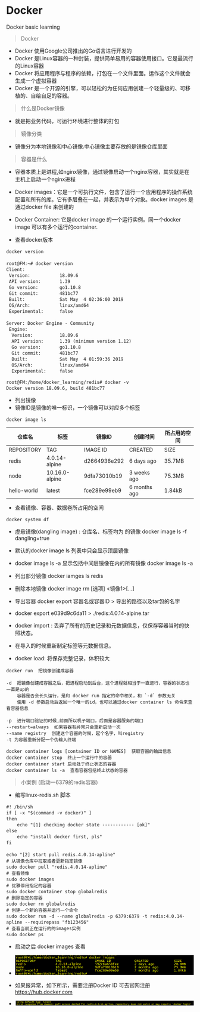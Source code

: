 # Docker
Docker basic learning

> Docker 

- Docker 使用Google公司推出的Go语言进行开发的
- Docker 是Linux容器的一种封装，提供简单易用的容器使用接口。它是最流行的Linux容器
- Docker 将应用程序与程序的依赖，打包在一个文件里面。运作这个文件就会生成一个虚拟容器
- Docker 是一个开源的引擎，可以轻松的为任何应用创建一个轻量级的、可移植的、自给自足的容器。
> 什么是Docker镜像

- 就是把业务代码，可运行环境进行整体的打包

> 镜像分类

- 镜像分为本地镜像和中心镜像.中心镜像主要存放的是镜像仓库里面

> 容器是什么

- 容器本质上是进程,如nginx镜像，通过镜像启动一个nginx容器，其实就是在主机上启动一个nginx进程

- Docker images：它是一个可执行文件，包含了运行一个应用程序的操作系统配置和所有的库。它有多层叠在一起，并表示为单个对象。docker images 是通过docker file 来创建的
- Docker Container: 它是docker image 的一个运行实例。同一个docker image 可以有多个运行的container.


- 查看docker版本
```
docker version

root@FM:~# docker version
Client:
 Version:           18.09.6
 API version:       1.39
 Go version:        go1.10.8
 Git commit:        481bc77
 Built:             Sat May  4 02:36:00 2019
 OS/Arch:           linux/amd64
 Experimental:      false

Server: Docker Engine - Community
 Engine:
  Version:          18.09.6
  API version:      1.39 (minimum version 1.12)
  Go version:       go1.10.8
  Git commit:       481bc77
  Built:            Sat May  4 01:59:36 2019
  OS/Arch:          linux/amd64
  Experimental:     false
  ```

  ```
  root@FM:/home/docker_learning/redis# docker -v
  Docker version 18.09.6, build 481bc77
  ```

- 列出镜像
- 镜像ID是镜像的唯一标识，一个镜像可以对应多个标签
```
docker image ls
```

| 仓库名     |   标签     |        镜像ID     |       创建时间    |     所占用的空间|
| --- | --- | --- | --- | --- |
| REPOSITORY|          TAG           |      IMAGE ID |           CREATED       |      SIZE|
| redis      |         4.0.14-alpine|       d2664936e292|        6 days ago    |      35.7MB|
| node        |        10.16.0-alpine|      9dfa73010b19 |       3 weeks ago   |      75.3MB|
| hello-world  |       latest|              fce289e99eb9  |      6 months ago |       1.84kB|


- 查看镜像、容器、数据卷所占用的空间
```
docker system df
```

- 虚悬镜像(dangling image) : 仓库名、标签均为<none> 的镜像
docker image ls -f dangling=true

- 默认的docker image ls  列表中只会显示顶层镜像
- docker image ls -a 显示包括中间层镜像在内的所有镜像
docker image ls -a

- 列出部分镜像
docker iamges ls redis

- 删除本地镜像  docker image rm [选项] <镜像1>[...]

- 导出容器 docker export 容器名或容器ID > 导出的路径以及tar包的名字
- docker export e039d9c6da11 > ./redis:4.0.14-alpine.tar

- docker import : 丢弃了所有的历史记录和元数据信息，仅保存容器当时的快照状态。
- 在导入的时候重新制定标签等元数据信息。
- docker load: 将保存完整记录，体积较大

```
docker run  把镜像创建成容器

-d  把镜像创建成容器之后，把进程启动到后台，这个进程就相当于一直进行，容器的状态也一直是up的
    容器是否会长久运行，是和 docker run 指定的命令相关，和 `-d` 参数无关
    使用 -d 参数启动后返回一个唯一的id，也可以通过docker container ls 命令来查看容器信息

-p  进行端口验证的时候,前面所以机子端口，后面是容器服务的端口
--restart=always  如果容器有异常只会重新启动一次
--name registry  创建这个容器的时候，起个名字，叫registry
-t 为容器重新分配一个伪输入终端
```

```
docker container logs [container ID or NAMES]  获取容器的输出信息
docker container stop  终止一个运行中的容器
docker container start 启动处于终止状态的容器
docker container ls -a  查看容器包括终止状态的容器
```


> 小案例 (启动一6379的redis容器)

- 编写linux-redis.sh 脚本
```
#! /bin/sh
if [ -x "$(command -v docker)" ]
then
    echo "[1] checking docker state ------------ [ok]"
else
    echo "install docker first, pls"
fi

echo "[2] start pull redis.4.0.14-apline"
# 从镜像仓库中拉取或者更新指定镜像
sudo docker pull "redis.4.0.14-apline"
# 查看镜像
sudo docker images
# 优雅停用指定的容器
sudo docker container stop globalredis
# 删除指定的容器
sudo docker rm globalredis
# 创建一个新的容器并运行一个命令
sudo docker run -d --name globalredis -p 6379:6379 -t redis:4.0.14-apline --requirepass "fb123456"
# 查看当前正在运行的的images实例
sudo docker ps
```
- 启动之后 docker images 查看

- ![avator](images/docker_images.png)

- 如果报异常，如下所示，需要注册Docker ID  可去官网注册 <a>https://hub.docker.com</a>

- ![avator](images/run_error.png)
